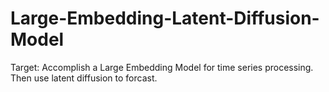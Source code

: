 # Large-Embedding-Latent-Diffusion-Model
Target: Accomplish a Large Embedding Model for time series processing. Then use latent diffusion to forcast.

